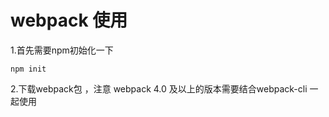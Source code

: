 # webpack 使用 
 1.首先需要npm初始化一下
 ```
 npm init   
 ```

 2.下载webpack包 ，注意 webpack 4.0 及以上的版本需要结合webpack-cli 一起使用
